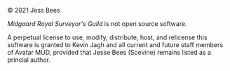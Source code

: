 © 2021 Jess Bees

*Midgaard Royal Surveyor's Guild* is not open source software.

A perpetual license to use, modify, distribute, host, and relicense this software is granted to Kevin Jagh and all current and future staff members of Avatar MUD, provided that Jesse Bees (Scevine) remains listed as a princial author.
